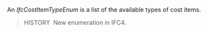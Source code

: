 An _IfcCostItemTypeEnum_ is a list of the available types of cost items.

> HISTORY&nbsp; New enumeration in IFC4.